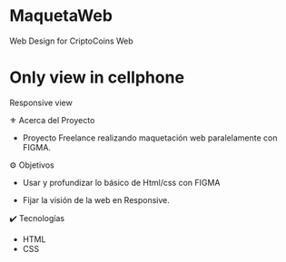 # MaquetaWeb
Web Design for CriptoCoins Web
#
# Only view in cellphone
Responsive view

⚜️ Acerca del Proyecto 
 - Proyecto Freelance realizando maquetación web paralelamente con FIGMA.

⚙️ Objetivos

- Usar y profundizar lo básico de Html/css con FIGMA

- Fijar la visión de la web en Responsive.



✔️ Tecnologías

- HTML
- CSS
